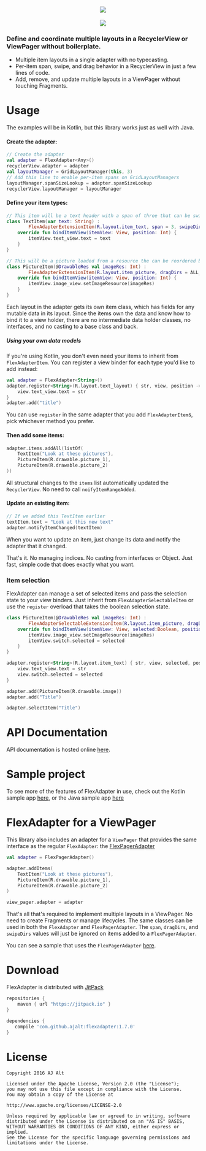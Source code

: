 <h1 align="center">
	<img src="web/wordmark.png">
</h1>

<div align="center">
	<img src="web/sample.gif">
</div>

### Define and coordinate multiple layouts in a RecyclerView or ViewPager without boilerplate.

- Multiple item layouts in a single adapter with no typecasting.
- Per-item span, swipe, and drag behavior in a RecyclerView in just a few lines of code.
- Add, remove, and update multiple layouts in a ViewPager without touching Fragments.

# Usage

The examples will be in Kotlin, but this library works just as well with Java.

#### Create the adapter:

```kotlin
// Create the adapter
val adapter = FlexAdapter<Any>()
recyclerView.adapter = adapter
val layoutManager = GridLayoutManager(this, 3)
// Add this line to enable per-item spans on GridLayoutManagers
layoutManager.spanSizeLookup = adapter.spanSizeLookup
recyclerView.layoutManager = layoutManager
```

#### Define your item types:

``` kotlin
// This item will be a text header with a span of three that can be swiped horizontally to dismiss.
class TextItem(var text: String) :
        FlexAdapterExtensionItem(R.layout.item_text, span = 3, swipeDirs = HORIZONTAL) {
    override fun bindItemView(itemView: View, position: Int) {
        itemView.text_view.text = text
    }
}

// This will be a picture loaded from a resource the can be reordered by dragging in any direction.
class PictureItem(@DrawableRes val imageRes: Int) :
        FlexAdapterExtensionItem(R.layout.item_picture, dragDirs = ALL_DIRS) {
    override fun bindItemView(itemView: View, position: Int) {
        itemView.image_view.setImageResource(imageRes)
    }
}
```

Each layout in the adapter gets its own item class, which has fields for any
mutable data in its layout. Since the items own the data and know how to bind
it to a view holder, there are no intermediate data holder classes, no
interfaces, and no casting to a base class and back.

##### Using your own data models

If you're using Kotlin, you don't even need your items to inherit from `FlexAdapterItem`. You can register a view binder for each type you'd like to add instead:

```kotlin
val adapter = FlexAdapter<String>()
adapter.register<String>(R.layout.text_layout) { str, view, position ->
    view.text_view.text = str
}
adapter.add("title")
```

You can use `register` in the same adapter that you add `FlexAdapterItem`s, pick whichever method you prefer.

#### Then add some items:

```kotlin
adapter.items.addAll(listOf(
    TextItem("Look at these pictures"),
    PictureItem(R.drawable.picture_1),
    PictureItem(R.drawable.picture_2)
))
```

All structural changes to the `items` list automatically updated the `RecyclerView`. No need to call `noifyItemRangeAdded`.

#### Update an existing item:

```kotlin
// If we added this TextItem earlier
textItem.text = "Look at this new text"
adapter.notifyItemChanged(textItem)
```

When you want to update an item, just change its data and notify the adapter that it changed.

That's it. No managing indices. No casting from interfaces or Object. 
Just fast, simple code that does exactly what you want.

### Item selection

FlexAdapter can manage a set of selected items and pass the selection state to your view binders. Just inherit from `FlexAdapterSelectableItem` or use the `register` overload that takes the boolean selection state.

```kotlin
class PictureItem(@DrawableRes val imageRes: Int) :
        FlexAdapterSelectableExtensionItem(R.layout.item_picture, dragDirs = ALL_DIRS) {
    override fun bindItemView(itemView: View, selected:Boolean, position: Int) {
        itemView.image_view.setImageResource(imageRes)
        itemView.switch.selected = selected
    }
}

adapter.register<String>(R.layout.item_text) { str, view, selected, position ->
    view.text_view.text = str
    view.switch.selected = selected
}

adapter.add(PictureItem(R.drawable.image))
adapter.add("Title")

adapter.selectItem("Title")
```

# API Documentation

API documentation is hosted online [here](https://jitpack.io/com/github/ajalt/flexadapter/1.5.0/javadoc/flexadapter/com.github.ajalt.flexadapter/index.html).

# Sample project

To see more of the features of FlexAdapter in use, check out the Kotlin sample app 
[here](sample/src/main/kotlin/com/github/ajalt/flexadapter/sample/MainActivity.kt),
 or the Java sample app 
[here](sample/src/main/java/com/github/ajalt/flexadapter/sample/JavaMainActivity.kt)

# FlexAdapter for a ViewPager

This library also includes an adapter for a `ViewPager` that provides the same interface as the regular `FlexAdapter`: the [FlexPagerAdapter](https://jitpack.io/com/github/ajalt/flexadapter/1.5.0/javadoc/flexadapter/com.github.ajalt.flexadapter/-flex-pager-adapter/index.html)

```kotlin
val adapter = FlexPagerAdapter()

adapter.addItems(
    TextItem("Look at these pictures"),
    PictureItem(R.drawable.picture_1),
    PictureItem(R.drawable.picture_2)
)

view_pager.adapter = adapter
```

That's all that's required to implement multiple layouts in a ViewPager. No need to create Fragments or manage lifecycles. The same classes can be used in both the `FlexAdapter` and `FlexPagerAdapter`. The `span`, `dragDirs`, and `swipeDirs` values will just be ignored on items added to a `FlexPagerAdapter`.

You can see a sample that uses the `FlexPagerAdapter` [here](sample/src/main/kotlin/com/github/ajalt/flexadapter/sample/ViewPagerActivity.kt).

# Download

FlexAdapter is distributed with [JitPack](https://jitpack.io)

```groovy
repositories {
    maven { url "https://jitpack.io" }
}

dependencies {
   compile 'com.github.ajalt:flexadapter:1.7.0'
}
```

# License
```
Copyright 2016 AJ Alt

Licensed under the Apache License, Version 2.0 (the "License");
you may not use this file except in compliance with the License.
You may obtain a copy of the License at

http://www.apache.org/licenses/LICENSE-2.0

Unless required by applicable law or agreed to in writing, software
distributed under the License is distributed on an "AS IS" BASIS,
WITHOUT WARRANTIES OR CONDITIONS OF ANY KIND, either express or implied.
See the License for the specific language governing permissions and
limitations under the License.
```
